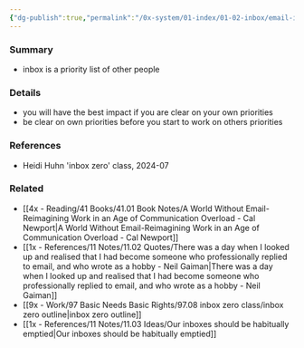 ```yaml
---
{"dg-publish":true,"permalink":"/0x-system/01-index/01-02-inbox/email-inbox-is-the-priority-list-of-other-people/","title":"Email inbox is the priority list of other people","created":"2024-07-01T11:30:55.780+03:00","updated":"2024-07-06T20:45:44.080+03:00"}
---
```



### Summary
- inbox is a priority list of other people

### Details
- you will have the best impact if you are clear on your own priorities
- be clear on own priorities before you start to work on others priorities

### References
- Heidi Huhn 'inbox zero' class, 2024-07

### Related
- [[4x - Reading/41 Books/41.01 Book Notes/A World Without Email-Reimagining Work in an Age of Communication Overload - Cal Newport\|A World Without Email-Reimagining Work in an Age of Communication Overload - Cal Newport]]
- [[1x - References/11 Notes/11.02 Quotes/There was a day when I looked up and realised that I had become someone who professionally replied to email, and who wrote as a hobby - Neil Gaiman\|There was a day when I looked up and realised that I had become someone who professionally replied to email, and who wrote as a hobby - Neil Gaiman]]
- [[9x - Work/97 Basic Needs Basic Rights/97.08 inbox zero class/inbox zero outline\|inbox zero outline]]
- [[1x - References/11 Notes/11.03 Ideas/Our inboxes should be habitually emptied\|Our inboxes should be habitually emptied]]